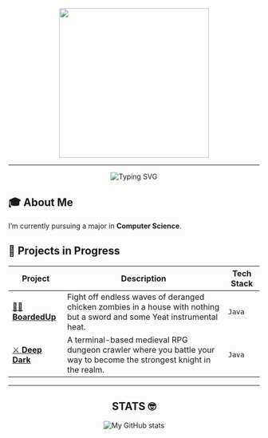 <div align="center">
<img src="https://media0.giphy.com/media/v1.Y2lkPTc5MGI3NjExenVxMDYxdjdhNHdzYmh3NXgwNmU1eDlrM212NGVobDNpd3E5YTBrdSZlcD12MV9pbnRlcm5hbF9naWZfYnlfaWQmY3Q9Zw/ZXR51hYl07rjLmYUEY/giphy.gif" width="300" />
</div>

---

<div align="center">

![Typing SVG](https://readme-typing-svg.demolab.com/?lines=Whats+up;I'm+Wyatt.&center=true&width=500&height=50&speed=20)

</div>

## 🎓 About Me

I’m currently pursuing a major in **Computer Science**.


## 🚧 Projects in Progress

| Project | Description | Tech Stack |
|--------|-------------|------------|
| [🧟‍♂️ **BoardedUp**](https://github.com/SurvivalW/BoardedUp) | Fight off endless waves of deranged chicken zombies in a house with nothing but a sword and some Yeat instrumental heat. | `Java` |
| [⚔️ **Deep Dark**](https://github.com/SurvivalW/Deep-Dark) | A terminal-based medieval RPG dungeon crawler where you battle your way to become the strongest knight in the realm. | `Java` |

---




<div align="center">
  
## STATS 🤓
![My GitHub stats](https://github-readme-stats.vercel.app/api?username=SurvivalW&show_icons=true&theme=tokyonight)

</div>
